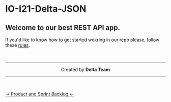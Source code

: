 # IO-I21-Delta-JSON

## Welcome to our best REST API app.  
If you'd like to know how to get started wokring in our repo please, follow these [rules](https://github.com/TheSoulsHunter/IO-I21-Delta-JSON#how_to.md).

<br/>

---
<p align='center' >Created by <b>Delta Team</b></p>

---
</br>

[-> Product and Sprint Backlog <-](https://1drv.ms/x/s!BFaK2JgIzo5J0SG2HdcP4ypmys5n?e=BtySb2)
